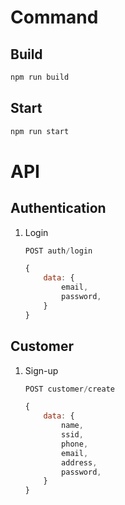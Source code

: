 # Command

## Build

```bash
npm run build
```

## Start

```bash
npm run start
```

# API

## Authentication

1. Login
    ```js
    POST auth/login

    {
        data: {
            email,
            password,
        }
    }
    ```

## Customer

1. Sign-up
    ```js
    POST customer/create
    
    {
        data: {
            name,
            ssid,
            phone,
            email,
            address,
            password,
        }
    }
    ```